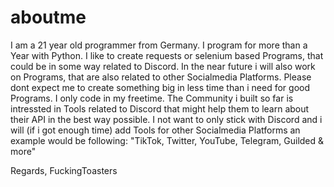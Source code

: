 # aboutme
I am a 21 year old programmer from Germany. I program for more than a Year with Python.
I like to create requests or selenium based Programs, that could be in some way related to Discord.
In the near future i will also  work on Programs, that are also related to other Socialmedia Platforms.
Please dont expect me to create something big in less time than i need for good Programs. I only code in my freetime.
The Community i built so far is intressted in Tools related to Discord that might help them to learn about their API in the best way possible.
I not want to only stick with Discord and i will (if i got enough time) add Tools for other Socialmedia Platforms an example would be following:
"TikTok, Twitter, YouTube, Telegram, Guilded & more"

Regards,
FuckingToasters
